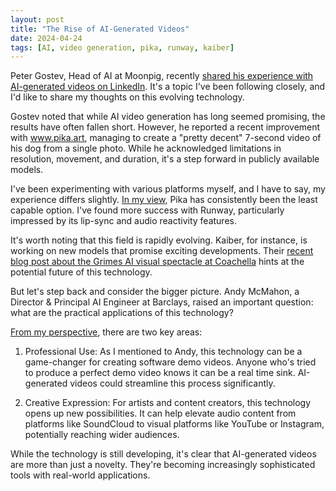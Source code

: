 ```yaml
---
layout: post
title: "The Rise of AI-Generated Videos"
date: 2024-04-24
tags: [AI, video generation, pika, runway, kaiber]
---
```


Peter Gostev, Head of AI at Moonpig, recently [shared his experience with AI-generated videos on LinkedIn](https://www.linkedin.com/posts/peter-gostev_creating-videos-from-images-has-been-one-ugcPost-7203062473392828417-4kBE?utm_source=share&utm_medium=member_desktop). It's a topic I've been following closely, and I'd like to share my thoughts on this evolving technology.

Gostev noted that while AI video generation has long seemed promising, the results have often fallen short. However, he reported a recent improvement with www.pika.art, managing to create a "pretty decent" 7-second video of his dog from a single photo. While he acknowledged limitations in resolution, movement, and duration, it's a step forward in publicly available models.

I've been experimenting with various platforms myself, and I have to say, my experience differs slightly. [In my view](https://www.linkedin.com/feed/update/urn:li:ugcPost:7203062473392828417?commentUrn=urn%3Ali%3Acomment%3A%28ugcPost%3A7203062473392828417%2C7203136338731122688%29&dashCommentUrn=urn%3Ali%3Afsd_comment%3A%287203136338731122688%2Curn%3Ali%3AugcPost%3A7203062473392828417%29), Pika has consistently been the least capable option. I've found more success with Runway, particularly impressed by its lip-sync and audio reactivity features. 

It's worth noting that this field is rapidly evolving. Kaiber, for instance, is working on new models that promise exciting developments. Their [recent blog post about the Grimes AI visual spectacle at Coachella](https://blog.kaiber.ai/blog/when-art-meets-algorithm-the-grimes-ai-visual-spectacle-at-coachella) hints at the potential future of this technology.

But let's step back and consider the bigger picture. Andy McMahon, a Director & Principal AI Engineer at Barclays, raised an important question: what are the practical applications of this technology? 

[From my perspective](https://www.linkedin.com/feed/update/urn:li:ugcPost:7203062473392828417?commentUrn=urn%3Ali%3Acomment%3A%28ugcPost%3A7203062473392828417%2C7203296819378798592%29&replyUrn=urn%3Ali%3Acomment%3A%28ugcPost%3A7203062473392828417%2C7203329045927731200%29&dashCommentUrn=urn%3Ali%3Afsd_comment%3A%287203296819378798592%2Curn%3Ali%3AugcPost%3A7203062473392828417%29&dashReplyUrn=urn%3Ali%3Afsd_comment%3A%287203329045927731200%2Curn%3Ali%3AugcPost%3A7203062473392828417%29), there are two key areas:

1. Professional Use: As I mentioned to Andy, this technology can be a game-changer for creating software demo videos. Anyone who's tried to produce a perfect demo video knows it can be a real time sink. AI-generated videos could streamline this process significantly.

2. Creative Expression: For artists and content creators, this technology opens up new possibilities. It can help elevate audio content from platforms like SoundCloud to visual platforms like YouTube or Instagram, potentially reaching wider audiences.

While the technology is still developing, it's clear that AI-generated videos are more than just a novelty. They're becoming increasingly sophisticated tools with real-world applications.